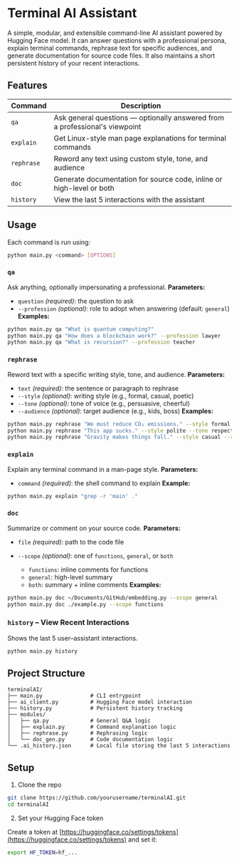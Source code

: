 # Terminal AI Assistant

A simple, modular, and extensible command-line AI assistant powered by Hugging Face model.
It can answer questions with a professional persona, explain terminal commands, rephrase text for specific audiences, and generate documentation for source code files. It also maintains a short persistent history of your recent interactions.

## Features

| Command    | Description                                                                 |
| ---------- | --------------------------------------------------------------------------- |
| `qa`       | Ask general questions — optionally answered from a professional's viewpoint |
| `explain`  | Get Linux-style man page explanations for terminal commands                 |
| `rephrase` | Reword any text using custom style, tone, and audience                      |
| `doc`      | Generate documentation for source code, inline or high-level or both        |
| `history`  | View the last 5 interactions with the assistant                             |

## Usage

Each command is run using:

```bash
python main.py <command> [OPTIONS]
```
###  `qa` 
Ask anything, optionally impersonating a professional.
**Parameters:**
* `question` *(required)*: the question to ask
* `--profession` *(optional)*: role to adopt when answering (default: `general`)
**Examples:**
```bash
python main.py qa "What is quantum computing?"
python main.py qa "How does a blockchain work?" --profession lawyer
python main.py qa "What is recursion?" --profession teacher
```

###  `rephrase` 
Reword text with a specific writing style, tone, and audience.
**Parameters:**
* `text` *(required)*: the sentence or paragraph to rephrase
* `--style` *(optional)*: writing style (e.g., formal, casual, poetic)
* `--tone` *(optional)*: tone of voice (e.g., persuasive, cheerful)
* `--audience` *(optional)*: target audience (e.g., kids, boss)
**Examples:**
```bash
python main.py rephrase "We must reduce CO₂ emissions." --style formal
python main.py rephrase "This app sucks." --style polite --tone respectful --audience manager
python main.py rephrase "Gravity makes things fall." --style casual --audience kids
```

### `explain` 
Explain any terminal command in a man-page style.
**Parameters:**
* `command` *(required)*: the shell command to explain
**Example:**
```bash
python main.py explain "grep -r 'main' ."
```

### `doc` 
Summarize or comment on your source code.
**Parameters:**
* `file` *(required)*: path to the code file
* `--scope` *(optional)*: one of `functions`, `general`, or `both`

  * `functions`: inline comments for functions
  * `general`: high-level summary
  * `both`: summary + inline comments
**Examples:**
```bash
python main.py doc ~/Documents/GitHub/embedding.py --scope general
python main.py doc ./example.py --scope functions
```

### `history` – View Recent Interactions
Shows the last 5 user–assistant interactions.
```bash
python main.py history
```

## Project Structure

```
terminalAI/
├── main.py               # CLI entrypoint
├── ai_client.py          # Hugging Face model interaction
├── history.py            # Persistent history tracking
├── modules/
│   ├── qa.py             # General Q&A logic
│   ├── explain.py        # Command explanation logic
│   ├── rephrase.py       # Rephrasing logic
│   └── doc_gen.py        # Code documentation logic
└── .ai_history.json      # Local file storing the last 5 interactions
```

## Setup

1. Clone the repo

```bash
git clone https://github.com/yourusername/terminalAI.git
cd terminalAI
```

2. Set your Hugging Face token

Create a token at [https://huggingface.co/settings/tokens](https://huggingface.co/settings/tokens) and set it:

```bash
export HF_TOKEN=hf_...
```
